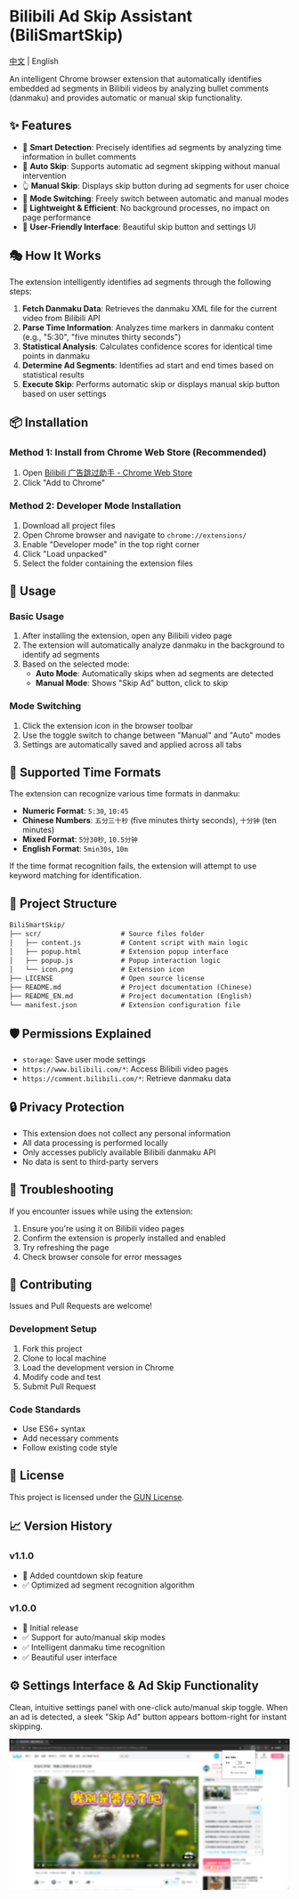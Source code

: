 # Bilibili Ad Skip Assistant (BiliSmartSkip)

[中文](README.md) | English

An intelligent Chrome browser extension that automatically identifies embedded ad segments in Bilibili videos by analyzing bullet comments (danmaku) and provides automatic or manual skip functionality.

## ✨ Features

- 🎯 **Smart Detection**: Precisely identifies ad segments by analyzing time information in bullet comments
- 🤖 **Auto Skip**: Supports automatic ad segment skipping without manual intervention
- 👆 **Manual Skip**: Displays skip button during ad segments for user choice
- 🔄 **Mode Switching**: Freely switch between automatic and manual modes
- 🚀 **Lightweight & Efficient**: No background processes, no impact on page performance
- 🎨 **User-Friendly Interface**: Beautiful skip button and settings UI

## 🎭 How It Works

The extension intelligently identifies ad segments through the following steps:

1. **Fetch Danmaku Data**: Retrieves the danmaku XML file for the current video from Bilibili API
2. **Parse Time Information**: Analyzes time markers in danmaku content (e.g., "5:30", "five minutes thirty seconds")
3. **Statistical Analysis**: Calculates confidence scores for identical time points in danmaku
4. **Determine Ad Segments**: Identifies ad start and end times based on statistical results
5. **Execute Skip**: Performs automatic skip or displays manual skip button based on user settings

## 📦 Installation

### Method 1: Install from Chrome Web Store (Recommended)
1. Open [Bilibili 广告跳过助手 - Chrome Web Store](https://chromewebstore.google.com/detail/ecpppfmdhkopohdmplcafmbfoggijcpe)
2. Click "Add to Chrome"

### Method 2: Developer Mode Installation
1. Download all project files
2. Open Chrome browser and navigate to `chrome://extensions/`
3. Enable "Developer mode" in the top right corner
4. Click "Load unpacked"
5. Select the folder containing the extension files

## 📖 Usage

### Basic Usage
1. After installing the extension, open any Bilibili video page
2. The extension will automatically analyze danmaku in the background to identify ad segments
3. Based on the selected mode:
   - **Auto Mode**: Automatically skips when ad segments are detected
   - **Manual Mode**: Shows "Skip Ad" button, click to skip

### Mode Switching
1. Click the extension icon in the browser toolbar
2. Use the toggle switch to change between "Manual" and "Auto" modes
3. Settings are automatically saved and applied across all tabs

## 🎯 Supported Time Formats

The extension can recognize various time formats in danmaku:

- **Numeric Format**: `5:30`, `10:45`
- **Chinese Numbers**: `五分三十秒` (five minutes thirty seconds), `十分钟` (ten minutes)
- **Mixed Format**: `5分30秒`, `10.5分钟`
- **English Format**: `5min30s`, `10m`

If the time format recognition fails, the extension will attempt to use keyword matching for identification.

## 📁 Project Structure

```
BiliSmartSkip/
├── scr/                    # Source files folder
│   ├── content.js          # Content script with main logic
│   ├── popup.html          # Extension popup interface
│   ├── popup.js            # Popup interaction logic
│   └── icon.png            # Extension icon
├── LICENSE                 # Open source license
├── README.md               # Project documentation (Chinese)
├── README_EN.md            # Project documentation (English)
└── manifest.json           # Extension configuration file
```

## 🛡️ Permissions Explained

- `storage`: Save user mode settings
- `https://www.bilibili.com/*`: Access Bilibili video pages
- `https://comment.bilibili.com/*`: Retrieve danmaku data

## 🔒 Privacy Protection

- This extension does not collect any personal information
- All data processing is performed locally
- Only accesses publicly available Bilibili danmaku API
- No data is sent to third-party servers

## 🐛 Troubleshooting

If you encounter issues while using the extension:

1. Ensure you're using it on Bilibili video pages
2. Confirm the extension is properly installed and enabled
3. Try refreshing the page
4. Check browser console for error messages

## 🤝 Contributing

Issues and Pull Requests are welcome!

### Development Setup
1. Fork this project
2. Clone to local machine
3. Load the development version in Chrome
4. Modify code and test
5. Submit Pull Request

### Code Standards
- Use ES6+ syntax
- Add necessary comments
- Follow existing code style

## 📄 License

This project is licensed under the [GUN License](LICENSE).

## 📈 Version History

### v1.1.0
- 🎉 Added countdown skip feature
- ✅ Optimized ad segment recognition algorithm

### v1.0.0
- 🎉 Initial release
- ✅ Support for auto/manual skip modes
- ✅ Intelligent danmaku time recognition
- ✅ Beautiful user interface

## ⚙️ Settings Interface & Ad Skip Functionality

Clean, intuitive settings panel with one-click auto/manual skip toggle.
When an ad is detected, a sleek "Skip Ad" button appears bottom-right for instant skipping.

![Ad Skip Feature Demo](./img/full_screen.png)